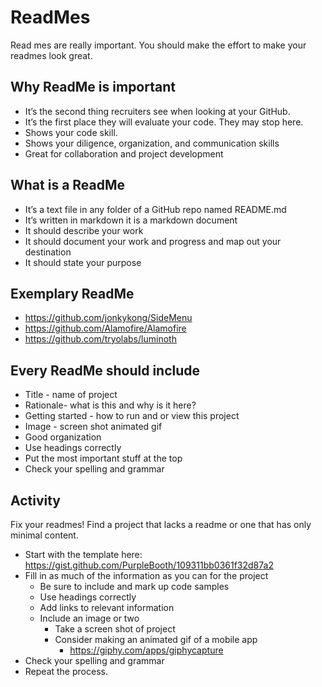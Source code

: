 # ReadMes

Read mes are really important. You should make the effort to make your readmes look great. 

## Why ReadMe is important

- It’s the second thing recruiters see when looking at your GitHub.
- It’s the first place they will evaluate your code. They may stop here.
- Shows your code skill.
- Shows your diligence, organization, and communication skills
- Great for collaboration and project development

## What is a ReadMe

- It’s a text file in any folder of a GitHub repo named README.md
- It’s written in markdown it is a markdown document
- It should describe your work
- It should document your work and progress and map out your destination
- It should state your purpose

## Exemplary ReadMe

- https://github.com/jonkykong/SideMenu
- https://github.com/Alamofire/Alamofire
- https://github.com/tryolabs/luminoth

## Every ReadMe should include

- Title - name of project
- Rationale- what is this and why is it here?
- Getting started - how to run and or view this project
- Image - screen shot animated gif
- Good organization
- Use headings correctly
- Put the most important stuff at the top
- Check your spelling and grammar

## Activity

Fix your readmes! Find a project that lacks a readme or one that has only minimal content. 

- Start with the template here: https://gist.github.com/PurpleBooth/109311bb0361f32d87a2
- Fill in as much of the information as you can for the project
  - Be sure to include and mark up code samples
  - Use headings correctly
  - Add links to relevant information 
  - Include an image or two
    - Take a screen shot of project
    - Consider making an animated gif of a mobile app 
      - https://giphy.com/apps/giphycapture
- Check your spelling and grammar
- Repeat the process. 

